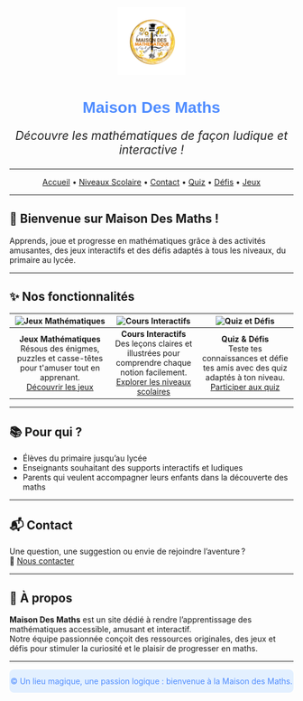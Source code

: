 <p align="center">
  <img src="./mathslogo.png" width="120" alt="Logo Maison des Maths">
</p>

<h1 align="center" style="color:#4f8cff;font-family:Fredoka, Arial, sans-serif;">
  Maison Des Maths
</h1>

<p align="center" style="font-size:1.3rem;color:#222;">
  <em>Découvre les mathématiques de façon ludique et interactive !</em>
</p>

---

<p align="center">
  <a href="Accueصil.html#">Accueil</a> •
  <a href="NiveauxScolaires.html">Niveaux Scolaire</a> •
  <a href="Contact.html">Contact</a> •
  <a href="Quis.html">Quiz</a> •
  <a href="Défis.html">Défis</a> •
  <a href="jeux.html">Jeux</a>
</p>

---

## 🎲 Bienvenue sur Maison Des Maths !

Apprends, joue et progresse en mathématiques grâce à des activités amusantes, des jeux interactifs et des défis adaptés à tous les niveaux, du primaire au lycée.

---

## ✨ Nos fonctionnalités

| ![Jeux Mathématiques](https://img.icons8.com/color/96/000000/math.png) | ![Cours Interactifs](https://img.icons8.com/color/96/000000/open-book--v2.png) | ![Quiz et Défis](https://img.icons8.com/color/96/000000/confetti.png) |
|:---:|:---:|:---:|
| **Jeux Mathématiques**<br>Résous des énigmes, puzzles et casse-têtes pour t'amuser tout en apprenant.<br><a href="jeux.html">Découvrir les jeux</a> | **Cours Interactifs**<br>Des leçons claires et illustrées pour comprendre chaque notion facilement.<br><a href="NiveauxScolaires.html">Explorer les niveaux scolaires</a> | **Quiz & Défis**<br>Teste tes connaissances et défie tes amis avec des quiz adaptés à ton niveau.<br><a href="Quis.html">Participer aux quiz</a> |

---

## 📚 Pour qui ?

- Élèves du primaire jusqu’au lycée
- Enseignants souhaitant des supports interactifs et ludiques
- Parents qui veulent accompagner leurs enfants dans la découverte des maths

---

## 📬 Contact

Une question, une suggestion ou envie de rejoindre l’aventure ?  
📧 [Nous contacter](Contact.html)

---

## 🧩 À propos

**Maison Des Maths** est un site dédié à rendre l’apprentissage des mathématiques accessible, amusant et interactif.  
Notre équipe passionnée conçoit des ressources originales, des jeux et défis pour stimuler la curiosité et le plaisir de progresser en maths.

---

<p align="center" style="color:#4f8cff;background:#e3f0ff;padding:12px 0;border-radius:8px;">
  © Un lieu magique, une passion logique : bienvenue à la Maison des Maths.
</p>